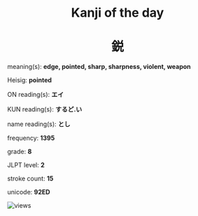 <h1 align="center">Kanji of the day</h1>
<h1 align="center">鋭</h1>
<p align="left">meaning(s): <b>edge, pointed, sharp, sharpness, violent, weapon</b></p>
<p align="left">Heisig: <b>pointed</b></p>
<p align="left">ON reading(s): <b>エイ</b></p>
<p align="left">KUN reading(s): <b>するど.い</b></p>
<p align="left">name reading(s): <b>とし</b></p>
<p align="left">frequency: <b>1395</b></p>
<p align="left">grade: <b>8</b></p>
<p align="left">JLPT level: <b>2</b></p>
<p align="left">stroke count: <b>15</b></p>
<p align="left">unicode: <b>92ED</b></p>
<p align="left"><img src="https://komarev.com/ghpvc/?username=tristanwagner-kanjioftheday&label=Views&color=0e75b6&style=flat" alt="views"/></p>
